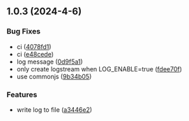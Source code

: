 ## 1.0.3 (2024-4-6)


### Bug Fixes

* ci ([4078fd1](https://github.com/NyaStudio/nekologger/commit/4078fd1466aaf22482e076f25bab74ae24c29b33))
* ci ([e48cede](https://github.com/NyaStudio/nekologger/commit/e48cede4615f8f2c824962777295e526078f152f))
* log message ([0d9f5a1](https://github.com/NyaStudio/nekologger/commit/0d9f5a11ea21d3fe7df5c349608424dca49b64a2))
* only create logstream when LOG_ENABLE=true ([fdee70f](https://github.com/NyaStudio/nekologger/commit/fdee70f4b71bbbb55743f43567a1b511bcc08ebf))
* use commonjs ([9b34b05](https://github.com/NyaStudio/nekologger/commit/9b34b0588b0f3f9cc951593223604831bc9cd03b))


### Features

* write log to file ([a3446e2](https://github.com/NyaStudio/nekologger/commit/a3446e20549da0586cae9773777e12d1fa04fab3))